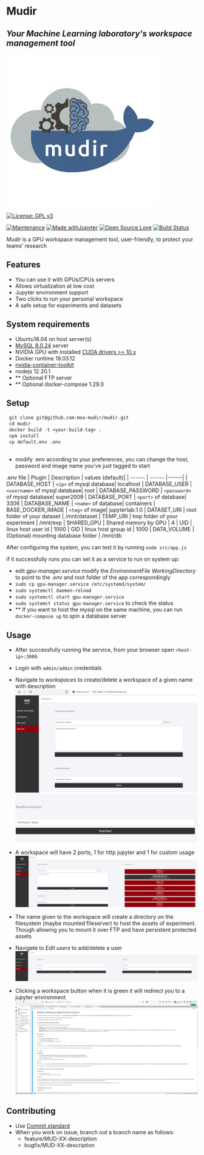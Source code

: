 # Mudir
## _Your Machine Learning laboratory's workspace management tool_

<img src="https://github.com/moa-mudir/mudir/blob/main/assets/Logo3.png" width="400" height="400">

[![License: GPL v3](https://img.shields.io/badge/License-GPLv3-blue.svg)](https://www.gnu.org/licenses/gpl-3.0)

[![Maintenance](https://img.shields.io/badge/Maintained%3F-yes-green.svg)](https://GitHub.com/Naereen/StrapDown.js/graphs/commit-activity)
[![Made withJupyter](https://img.shields.io/badge/Made%20with-Jupyter-orange?style=for-the-badge&logo=Jupyter)](https://jupyter.org/try)
[![Open Source Love](https://badges.frapsoft.com/os/v1/open-source.svg?v=103)](https://github.com/ellerbrock/open-source-badges/)
[![Build Status](https://travis-ci.org/joemccann/dillinger.svg?branch=master)](https://travis-ci.org/joemccann/dillinger)

_Mudir_ is a GPU workspace management tool, user-friendly, to protect your teams' research


## Features
- You can use it with GPUs/CPUs servers
- Allows virtualization at low cost
- Jupyter environment support
- Two clicks to run your personal workspace
- A safe setup for experiments and datasets

## System requirements

- Ubuntu18.04 on host server(s)
- [MySQL 8.0.24](https://dev.mysql.com/downloads/mysql/5.7.html) server
- NVIDIA GPU with installed [CUDA drivers >= 10.x](https://developer.nvidia.com/cuda-10.2-download-archive)
- Docker runtime 19.03.12
- [nvidia-container-toolkit](https://docs.nvidia.com/datacenter/cloud-native/container-toolkit/install-guide.html)
- nodejs 12.20.1
- ** Optional FTP server
- ** Optional docker-compose 1.29.0

## Setup 

```
 git clone git@github.com:moa-mudir/mudir.git
 cd mudir
 docker build -t <your-build-tag> .
 npm install
 cp default.env .env
 
 ```
 
- modify .env according to your preferences, you can change the host, password and image name you've just tagged
to start

.env file
| Plugin | Description | values (default)|
| ------ | ------ |------|
| DATABASE_HOST |  ```<ip>``` of mysql database| localhost 
| DATABASE_USER | ```<username>``` of mysql database| root
| DATABASE_PASSWORD |  ```<password>``` of mysql database| super2009
| DATABASE_PORT | ```<port>``` of database| 3306
| DATABASE_NAME | ```<name>``` of database| containers
| BASE_DOCKER_IMAGE |  ```<tag>``` of image| jupyterlab:1.0
| DATASET_URI  | root folder of your dataset | /mnt/dataset 
| TEMP_URI  | tmp folder of your experiment | /mnt/exp
| SHARED_GPU | Shared memory by GPU | 4
| UID | linux host user id | 1000
| GID | linux host group id | 1000
| DATA_VOLUME | (Optional) mounting database folder | /mnt/db

After configuring the system, you can test it by running ```node src/app.js```

if it successfully runs you can set it as a service to run on system up:
- edit _gpu-manager.service_ modify the _EnvironmentFile_ _WorkingDirectory_ to point to the _.env_ and root folder of the app correspondingly
- ```sudo cp gpu-manager.service /etc/systemd/system/```
- ```sudo systemctl daemon-reload```
- ```sudo systemctl start gpu-manager.service```
- ```sudo systemct status gpu-manager.service``` to check the status
- ** If you want to host the mysql on the same machine, you can run ```docker-compose up``` to spin a database server

## Usage
- After successfully running the service, from your browser open ```<host-ip>:3000```.
- Login with ```admin/admin``` credentials
- Navigate to _workspaces_ to create/delete a workspace of a given name with description
  ![workspaces](https://github.com/moa-mudir/mudir/blob/main/assets/ws1.png)
  ![workspace delete](https://github.com/moa-mudir/mudir/blob/main/assets/ws3.png)
  
- A workspace will have 2 ports, 1 for http jupyter and 1 for custom usage
   ![workspaces](https://github.com/moa-mudir/mudir/blob/main/assets/ws2.png)

- The name given to the workspace will create a directory on the filesystem (maybe mounted fileserver) to host the assets
of experiment. Though allowing you to mount it over FTP and have persistent protected assets
- Navigate to _Edit users_ to add/delete a user
    ![User add/delete](https://github.com/moa-mudir/mudir/blob/main/assets/ws4.png)

- Clicking a workspace button when it is green it will redirect you to a jupyter environment
![Jupyter environment](https://github.com/moa-mudir/mudir/blob/main/assets/ws5.png)
  
## Contributing
- Use [Commit standard](https://www.conventionalcommits.org/en/v1.0.0/)
- When you work on issue, branch out a branch name as follows:
  - feature/MUD-XX-description
  - bugfix/MUD-XX-description 
